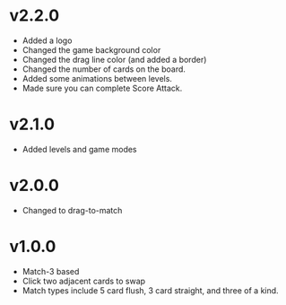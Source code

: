 v2.2.0
======
* Added a logo
* Changed the game background color
* Changed the drag line color (and added a border)
* Changed the number of cards on the board.
* Added some animations between levels.
* Made sure you can complete Score Attack.

v2.1.0
======

* Added levels and game modes

v2.0.0
======

* Changed to drag-to-match

v1.0.0
======

* Match-3 based
* Click two adjacent cards to swap
* Match types include 5 card flush, 3 card straight, and three of a kind.

